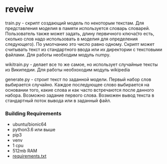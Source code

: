 # reveiw

train.py - скрипт создающий модель по некоторым текстам. Для представления моделия в памяти используется словарь словарей. 
Пользователь также может задать, длину первичного ключа(то есть, cколько слов надо использовать в моделия для определения 
следующего). По умолчанию это число равно одному. Скрипт может считывать текст из стандартного ввода или их директории с
текстовыми файлами. Для работы необходим модуль numpy.

wikitrain.py - делает все то же самое, но использует случайные тексты из Википедии. Для работы необхоходим модуль wikipedia

generate.py - строит текст по заданной модели. Первый набор слов выбирается случайно. Каждое последующее слово выбирается на
основании того, какие слова и как часто встречаются после данного набора. Возможно задание первого слова. Возможен вывод 
текста в стандартный поток вывода или в заданный файл. 

### Building Requirements
* ubuntu/bionic64
* python3.6 или выше
* pip3
* venv
* 1 cpu
* 512mb RAM
* [requirements.txt](https://github.com/kgrosul/random_text_generator/blob/develop/requirements.txt "Необязательная подсказка")

